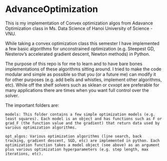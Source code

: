 # AdvanceOptimization
This is my implementation of Convex optimization algos from Adavance Optimization class in Ms. Data Science of Hanoi University of Science - VNU.

While taking a convex optimization class this semester I have implemented a few basic algorithms for unconstrained optimization (e.g. Steepest GD,  Nesterov’s accelerated gradient descent, Newton methods) in Python.

The purpose of this repo is for me to learn and to have bare bones implementations of these algorithms sitting around. I tried to make the code modular and simple as possible so that you (or a future me) can modify it for other purposes (e.g. add bells and whistles, implement other algorithms, etc). While off the shelf solvers such as sklean or cvxopt are preferable for many applications there are times when you want full control over the solver.

The important folders are:

    models: This folder contains a few simple optimization models (e.g. least squares). Each model is an object and has functions such as F or grad_F (the function value and the gradient) that return data used by various optimization algorithms.

    opt_algos: Various optimization algorithms (line search, back tracking, gradient descent, SGD, etc) are implemented in python. Each optimization function takes a model object (see above) as an argument plus various optimization hyperparameters (e.g. step length, max iterations, etc).

